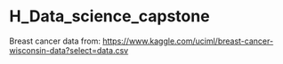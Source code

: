 # H_Data_science_capstone
Breast cancer data from: https://www.kaggle.com/uciml/breast-cancer-wisconsin-data?select=data.csv
